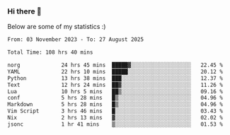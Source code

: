 ### Hi there 👋
Below are some of my statistics :)

<!--START_SECTION:waka-->

```txt
From: 03 November 2023 - To: 27 August 2025

Total Time: 108 hrs 40 mins

norg             24 hrs 45 mins  █████▓░░░░░░░░░░░░░░░░░░░   22.45 %
YAML             22 hrs 10 mins  █████░░░░░░░░░░░░░░░░░░░░   20.12 %
Python           13 hrs 38 mins  ███░░░░░░░░░░░░░░░░░░░░░░   12.37 %
Text             12 hrs 24 mins  ██▓░░░░░░░░░░░░░░░░░░░░░░   11.26 %
Lua              10 hrs 5 mins   ██▒░░░░░░░░░░░░░░░░░░░░░░   09.16 %
conf             5 hrs 28 mins   █▒░░░░░░░░░░░░░░░░░░░░░░░   04.96 %
Markdown         5 hrs 28 mins   █▒░░░░░░░░░░░░░░░░░░░░░░░   04.96 %
Vim Script       3 hrs 46 mins   █░░░░░░░░░░░░░░░░░░░░░░░░   03.43 %
Nix              2 hrs 13 mins   ▓░░░░░░░░░░░░░░░░░░░░░░░░   02.02 %
jsonc            1 hr 41 mins    ▒░░░░░░░░░░░░░░░░░░░░░░░░   01.53 %
```

<!--END_SECTION:waka-->

<!--
**KlapenHz/KlapenHz** is a ✨ _special_ ✨ repository because its `README.md` (this file) appears on your GitHub profile.

Here are some ideas to get you started:

- 🔭 I’m currently working on ...
- 🌱 I’m currently learning ...
- 👯 I’m looking to collaborate on ...
- 🤔 I’m looking for help with ...
- 💬 Ask me about ...
- 📫 How to reach me: ...
- 😄 Pronouns: ...
- ⚡ Fun fact: ...
-->
